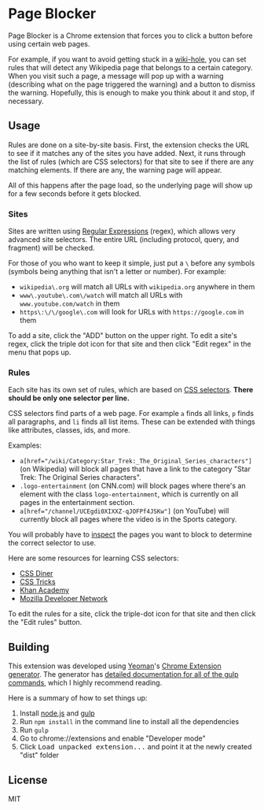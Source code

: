 # Page Blocker

Page Blocker is a Chrome extension that forces you to click a button before using certain web pages.

For example, if you want to avoid getting stuck in a [wiki-hole](https://www.urbandictionary.com/define.php?term=wiki-hole), you can set rules that will detect any Wikipedia page that belongs to a certain category. When you visit such a page, a message will pop up with a warning (describing what on the page triggered the warning) and a button to dismiss the warning. Hopefully, this is enough to make you think about it and stop, if necessary.

## Usage
Rules are done on a site-by-site basis. First, the extension checks the URL to see if it matches any of the sites you have added. Next, it runs through the list of rules (which are CSS selectors) for that site to see if there are any matching elements. If there are any, the warning page will appear.

All of this happens after the page load, so the underlying page will show up for a few seconds before it gets blocked.

### Sites
Sites are written using [Regular Expressions](https://www.regular-expressions.info/) (regex), which allows very advanced site selectors. The entire URL (including protocol, query, and fragment) will be checked.

For those of you who want to keep it simple, just put a `\` before any symbols (symbols being anything that isn't a letter or number). For example:

- `wikipedia\.org` will match all URLs with `wikipedia.org` anywhere in them
- `www\.youtube\.com\/watch` will match all URLs with `www.youtube.com/watch` in them
- `https\:\/\/google\.com` will look for URLs with `https://google.com` in them

To add a site, click the "ADD" button on the upper right. To edit a site's regex, click the triple dot icon for that site and then click "Edit regex" in the menu that pops up.

### Rules
Each site has its own set of rules, which are based on [CSS selectors](https://developer.mozilla.org/en-US/docs/Web/CSS/CSS_Selectors). **There should be only one selector per line.**

CSS selectors find parts of a web page. For example `a` finds all links, `p` finds all paragraphs, and `li` finds all list items. These can be extended with things like attributes, classes, ids, and more.

Examples:

- `a[href="/wiki/Category:Star_Trek:_The_Original_Series_characters"]` (on Wikipedia) will block all pages that have a link to the category "Star Trek: The Original Series characters".
- `.logo-entertainment` (on CNN.com) will block pages where there's an element with the class `logo-entertainment`, which is currently on all pages in the entertainment section.
- `a[href="/channel/UCEgdi0XIXXZ-qJOFPf4JSKw"]` (on YouTube) will currently block all pages where the video is in the Sports category.

You will probably have to [inspect](https://developers.google.com/web/tools/chrome-devtools/) the pages you want to block to determine the correct selector to use.

Here are some resources for learning CSS selectors:

- [CSS Diner](http://cssdiner.com)
- [CSS Tricks](https://css-tricks.com/almanac/selectors/)
- [Khan Academy](https://www.khanacademy.org/computing/computer-programming/html-css/intro-to-css/p/css-basics)
- [Mozilla Developer Network](https://developer.mozilla.org/en-US/docs/Learn/CSS/Introduction_to_CSS/Selectors)

To edit the rules for a site, click the triple-dot icon for that site and then click the "Edit rules" button.

## Building

This extension was developed using [Yeoman](http://yeoman.io)'s [Chrome Extension generator](https://github.com/yeoman/generator-chrome-extension). The generator has [detailed documentation for all of the gulp commands](https://github.com/yeoman/generator-chrome-extension#gulp-tasks), which I highly recommend reading.

Here is a summary of how to set things up:

1. Install [node.js](https://nodejs.org) and [gulp](https://gulpjs.com/)
2. Run `npm install` in the command line to install all the dependencies
3. Run `gulp`
4. Go to chrome://extensions and enable "Developer mode"
5. Click <kbd>Load unpacked extension...</kbd> and point it at the newly created "dist" folder

## License

MIT
